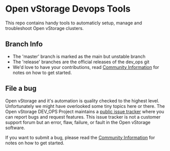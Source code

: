 # Open vStorage Devops Tools

This repo contains handy tools to automaticly setup, manage and troubleshoot Open vStorage clusters.

## Branch Info
* The 'master' branch is marked as the main but unstable branch
* The 'release' branches are the official releases of the dev_ops git
* We'd love to have your contributions, read [Community Information](CONTRIBUTING.md) for notes on how to get started.

## File a bug
Open vStorage and it's automation is quality checked to the highest level. Unfortunately we might have overlooked some tiny topics here or there. The Open vStorage DEV_OPS Project maintains a [public issue tracker](https://github.com/openvstorage/dev_ops/issues) where you can report bugs and request features. This issue tracker is not a customer support forum but an error, flaw, failure, or fault in the Open vStorage software.

If you want to submit a bug, please read the [Community Information](CONTRIBUTING.md) for notes on how to get started.


